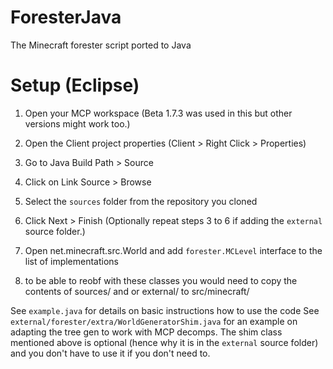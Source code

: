 # ForesterJava
The Minecraft forester script ported to Java

# Setup (Eclipse)
1. Open your MCP workspace (Beta 1.7.3 was used in this but other versions might work too.)
2. Open the Client project properties (Client > Right Click > Properties)
3. Go to Java Build Path > Source
4. Click on Link Source > Browse
5. Select the `sources` folder from the repository you cloned
6. Click Next > Finish
(Optionally repeat steps 3 to 6 if adding the `external` source folder.)
7. Open net.minecraft.src.World and add `forester.MCLevel` interface to the list of implementations

8. to be able to reobf with these classes you would need to copy the contents of sources/ and or external/ to src/minecraft/

See `example.java` for details on basic instructions how to use the code
See `external/forester/extra/WorldGeneratorShim.java` for an example on adapting the tree gen to work with MCP decomps.
The shim class mentioned above is optional (hence why it is in the `external` source folder) and you don't have to use it if you don't need to.
